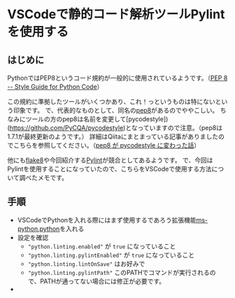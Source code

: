 # VSCodeで静的コード解析ツールPylintを使用する
## はじめに
PythonではPEP8というコード規約が一般的に使用されているようです。（[PEP 8 -- Style Guide for Python Code](https://www.python.org/dev/peps/pep-0008/)）

この規約に準拠したツールがいくつかあり、これ！っというものは特にないという印象です。
で、代表的なものとして、同名の[pep8](https://pypi.org/project/pep8/)があるのでややこしい。
ちなみにツールの方のpep8は名前を変更して[pycodestyle])(https://github.com/PyCQA/pycodestyle)となっていますので注意。（pep8は1.7.1が最終更新のようです。）
詳細はQiitaにまとまっている記事がありましたのでこちらを参照してください。（[pep8 が pycodestyle に変わった話](https://qiita.com/tell-k/items/da52229749a7242b4440)）

他にも[flake8](http://flake8.pycqa.org/en/latest/)や今回紹介する[Pylint](https://www.pylint.org/)が競合としてあるようです。
で、今回はPylintを使用することになっていたので、こちらをVSCodeで使用する方法について調べたメモです。

## 手順
- VSCodeでPythonを入れる際にはまず使用するであろう拡張機能[ms-python.python](https://marketplace.visualstudio.com/items?itemName=ms-python.python)を入れる
- 設定を確認
  - ```"python.linting.enabled"``` が ```true``` になっていること
  - ```"python.linting.pylintEnabled"``` が ```true``` になっていること
  - ```"python.linting.lintOnSave"``` はお好みで
  - ```"python.linting.pylintPath"``` このPATHでコマンドが実行されるので、PATHが通ってない場合には修正が必要です。
-
